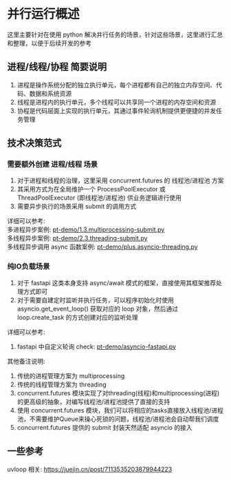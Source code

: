 # 并行运行概述
这里主要针对在使用 python 解决并行任务的场景，针对这些场景，这里进行汇总和整理，以便于后续开发的参考

## 进程/线程/协程 简要说明
1. 进程是操作系统分配的独立执行单元，每个进程都有自己的独立内存空间、代码、数据和系统资源  
1. 线程是进程内的执行单元，多个线程可以共享同一个进程的内存空间和资源  
1. 协程是代码层面上实现的执行单元，其通过事件轮询机制提供更便捷的并发任务管理  

## 技术决策范式
### 需要额外创建 进程/线程 场景
1. 对于进程和线程的治理，这里采用 concurrent.futures 的 线程池/进程池 方案  
1. 其采用方式为在全局维护一个 ProcessPoolExecutor 或 ThreadPoolExecutor (即线程池/进程池) 供业务逻辑进行使用  
1. 需要异步执行的场景采用 submit 的调用方式  

详细可以参考:  
多进程异步案例: [pt-demo/1.3.multiprocessing-submit.py](/pt-demo/1.3.multiprocessing-submit.py)  
多线程异步案例: [pt-demo/2.3.threading-submit.py](/pt-demo/2.3.threading-submit.py)  
多线程异步调用 async 函数案例: [pt-demo/plus.asyncio-threading.py](/pt-demo/plus.asyncio-threading.py)  

### 纯IO负载场景
1. 对于 fastapi 这类本身支持 async/await 模式的框架，直接使用其框架推荐处理方式即可  
1. 对于需要自建定时监听并执行任务，可以程序初始化时使用 asyncio.get_event_loop() 获取对应的 loop 对象，然后通过 loop.create_task 的方式创建对应的监听处理  

详细可以参考:  
1. fastapi 中自定义轮询 check: [pt-demo/asyncio-fastapi.py](/pt-demo/asyncio-fastapi.py)  

其他备注说明:  
1. 传统的进程管理方案为 multiprocessing  
1. 传统的线程管理方案为 threading  
1. concurrent.futures 模块实现了对threading(线程)和multiprocessing(进程)的更高级的抽象，对编写线程池/进程池提供了直接的支持  
1. 使用 concurrent.futures 模块，我们可以将相应的tasks直接放入线程池/进程池，不需要维护Queue来操心死锁的问题，线程池/进程池会自动帮我们调度  
1. concurrent.futures 提供的 submit 封装天然适配 asyncio 的接入  

## 一些参考
uvloop 相关: https://juejin.cn/post/7113535203879944223
